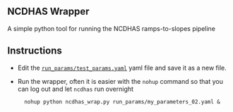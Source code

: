 NCDHAS Wrapper
-----------------------------------------
A simple python tool for running the NCDHAS ramps-to-slopes pipeline

Instructions
------------------------------------------
* Edit the <a href='run_params/test_params.yaml'>`run_params/test_params.yaml`</a> yaml file and save it as a new file.
* Run the wrapper, often it is easier with the `nohup` command so that you can log out and let `ncdhas` run overnight

		nohup python ncdhas_wrap.py run_params/my_parameters_02.yaml &
